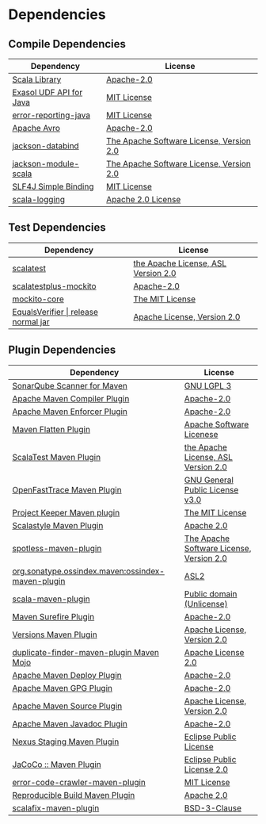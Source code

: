 <!-- @formatter:off -->
# Dependencies

## Compile Dependencies

| Dependency                   | License                                       |
| ---------------------------- | --------------------------------------------- |
| [Scala Library][0]           | [Apache-2.0][1]                               |
| [Exasol UDF API for Java][2] | [MIT License][3]                              |
| [error-reporting-java][4]    | [MIT License][5]                              |
| [Apache Avro][6]             | [Apache-2.0][7]                               |
| [jackson-databind][8]        | [The Apache Software License, Version 2.0][7] |
| [jackson-module-scala][9]    | [The Apache Software License, Version 2.0][7] |
| [SLF4J Simple Binding][10]   | [MIT License][11]                             |
| [scala-logging][12]          | [Apache 2.0 License][13]                      |

## Test Dependencies

| Dependency                                 | License                                   |
| ------------------------------------------ | ----------------------------------------- |
| [scalatest][14]                            | [the Apache License, ASL Version 2.0][15] |
| [scalatestplus-mockito][16]                | [Apache-2.0][15]                          |
| [mockito-core][17]                         | [The MIT License][18]                     |
| [EqualsVerifier \| release normal jar][19] | [Apache License, Version 2.0][7]          |

## Plugin Dependencies

| Dependency                                              | License                                       |
| ------------------------------------------------------- | --------------------------------------------- |
| [SonarQube Scanner for Maven][20]                       | [GNU LGPL 3][21]                              |
| [Apache Maven Compiler Plugin][22]                      | [Apache-2.0][7]                               |
| [Apache Maven Enforcer Plugin][23]                      | [Apache-2.0][7]                               |
| [Maven Flatten Plugin][24]                              | [Apache Software Licenese][7]                 |
| [ScalaTest Maven Plugin][25]                            | [the Apache License, ASL Version 2.0][15]     |
| [OpenFastTrace Maven Plugin][26]                        | [GNU General Public License v3.0][27]         |
| [Project Keeper Maven plugin][28]                       | [The MIT License][29]                         |
| [Scalastyle Maven Plugin][30]                           | [Apache 2.0][13]                              |
| [spotless-maven-plugin][31]                             | [The Apache Software License, Version 2.0][7] |
| [org.sonatype.ossindex.maven:ossindex-maven-plugin][32] | [ASL2][33]                                    |
| [scala-maven-plugin][34]                                | [Public domain (Unlicense)][35]               |
| [Maven Surefire Plugin][36]                             | [Apache-2.0][7]                               |
| [Versions Maven Plugin][37]                             | [Apache License, Version 2.0][7]              |
| [duplicate-finder-maven-plugin Maven Mojo][38]          | [Apache License 2.0][13]                      |
| [Apache Maven Deploy Plugin][39]                        | [Apache-2.0][7]                               |
| [Apache Maven GPG Plugin][40]                           | [Apache-2.0][7]                               |
| [Apache Maven Source Plugin][41]                        | [Apache License, Version 2.0][7]              |
| [Apache Maven Javadoc Plugin][42]                       | [Apache-2.0][7]                               |
| [Nexus Staging Maven Plugin][43]                        | [Eclipse Public License][44]                  |
| [JaCoCo :: Maven Plugin][45]                            | [Eclipse Public License 2.0][46]              |
| [error-code-crawler-maven-plugin][47]                   | [MIT License][48]                             |
| [Reproducible Build Maven Plugin][49]                   | [Apache 2.0][33]                              |
| [scalafix-maven-plugin][50]                             | [BSD-3-Clause][51]                            |

[0]: https://www.scala-lang.org/
[1]: https://www.apache.org/licenses/LICENSE-2.0
[2]: https://github.com/exasol/udf-api-java/
[3]: https://github.com/exasol/udf-api-java/blob/main/LICENSE
[4]: https://github.com/exasol/error-reporting-java/
[5]: https://github.com/exasol/error-reporting-java/blob/main/LICENSE
[6]: https://avro.apache.org
[7]: https://www.apache.org/licenses/LICENSE-2.0.txt
[8]: https://github.com/FasterXML/jackson
[9]: https://github.com/FasterXML/jackson-module-scala
[10]: http://www.slf4j.org
[11]: http://www.opensource.org/licenses/mit-license.php
[12]: https://github.com/lightbend/scala-logging
[13]: http://www.apache.org/licenses/LICENSE-2.0.html
[14]: http://www.scalatest.org
[15]: http://www.apache.org/licenses/LICENSE-2.0
[16]: https://github.com/scalatest/scalatestplus-mockito
[17]: https://github.com/mockito/mockito
[18]: https://github.com/mockito/mockito/blob/main/LICENSE
[19]: https://www.jqno.nl/equalsverifier
[20]: http://sonarsource.github.io/sonar-scanner-maven/
[21]: http://www.gnu.org/licenses/lgpl.txt
[22]: https://maven.apache.org/plugins/maven-compiler-plugin/
[23]: https://maven.apache.org/enforcer/maven-enforcer-plugin/
[24]: https://www.mojohaus.org/flatten-maven-plugin/
[25]: https://www.scalatest.org/user_guide/using_the_scalatest_maven_plugin
[26]: https://github.com/itsallcode/openfasttrace-maven-plugin
[27]: https://www.gnu.org/licenses/gpl-3.0.html
[28]: https://github.com/exasol/project-keeper/
[29]: https://github.com/exasol/project-keeper/blob/main/LICENSE
[30]: http://www.scalastyle.org
[31]: https://github.com/diffplug/spotless
[32]: https://sonatype.github.io/ossindex-maven/maven-plugin/
[33]: http://www.apache.org/licenses/LICENSE-2.0.txt
[34]: http://github.com/davidB/scala-maven-plugin
[35]: http://unlicense.org/
[36]: https://maven.apache.org/surefire/maven-surefire-plugin/
[37]: https://www.mojohaus.org/versions/versions-maven-plugin/
[38]: https://basepom.github.io/duplicate-finder-maven-plugin
[39]: https://maven.apache.org/plugins/maven-deploy-plugin/
[40]: https://maven.apache.org/plugins/maven-gpg-plugin/
[41]: https://maven.apache.org/plugins/maven-source-plugin/
[42]: https://maven.apache.org/plugins/maven-javadoc-plugin/
[43]: http://www.sonatype.com/public-parent/nexus-maven-plugins/nexus-staging/nexus-staging-maven-plugin/
[44]: http://www.eclipse.org/legal/epl-v10.html
[45]: https://www.jacoco.org/jacoco/trunk/doc/maven.html
[46]: https://www.eclipse.org/legal/epl-2.0/
[47]: https://github.com/exasol/error-code-crawler-maven-plugin/
[48]: https://github.com/exasol/error-code-crawler-maven-plugin/blob/main/LICENSE
[49]: http://zlika.github.io/reproducible-build-maven-plugin
[50]: https://github.com/evis/scalafix-maven-plugin
[51]: https://opensource.org/licenses/BSD-3-Clause
